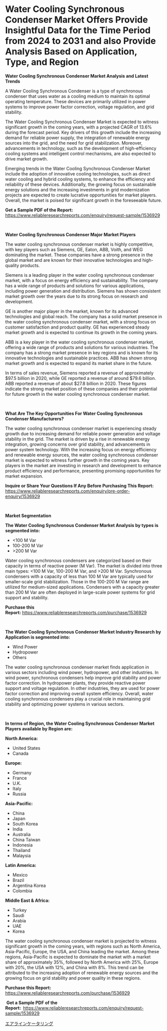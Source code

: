 <p><h1>Water Cooling Synchronous Condenser Market Offers Provide Insightful Data for the Time Period from 2024 to 2031 and also Provide Analysis Based on Application, Type, and Region</h1></p><p><strong>Water Cooling Synchronous Condenser Market Analysis and Latest Trends</strong></p>
<p><p>A Water Cooling Synchronous Condenser is a type of synchronous condenser that uses water as a cooling medium to maintain its optimal operating temperature. These devices are primarily utilized in power systems to improve power factor correction, voltage regulation, and grid stability.</p><p>The Water Cooling Synchronous Condenser Market is expected to witness significant growth in the coming years, with a projected CAGR of 13.6% during the forecast period. Key drivers of this growth include the increasing demand for reliable power supply, the integration of renewable energy sources into the grid, and the need for grid stabilization. Moreover, advancements in technology, such as the development of high-efficiency cooling systems and intelligent control mechanisms, are also expected to drive market growth.</p><p>Emerging trends in the Water Cooling Synchronous Condenser Market include the adoption of innovative cooling technologies, such as direct water cooling and hybrid cooling systems, to enhance the efficiency and reliability of these devices. Additionally, the growing focus on sustainable energy solutions and the increasing investments in grid modernization projects are expected to create lucrative opportunities for market players. Overall, the market is poised for significant growth in the foreseeable future.</p></p>
<p><strong>Get a Sample PDF of the Report:&nbsp;</strong> <a href="https://www.reliableresearchreports.com/enquiry/request-sample/1536929">https://www.reliableresearchreports.com/enquiry/request-sample/1536929</a></p>
<p>&nbsp;</p>
<p><strong>Water Cooling Synchronous Condenser Major Market Players</strong></p>
<p><p>The water cooling synchronous condenser market is highly competitive, with key players such as Siemens, GE, Eaton, ABB, Voith, and WEG dominating the market. These companies have a strong presence in the global market and are known for their innovative technologies and high-quality products.</p><p>Siemens is a leading player in the water cooling synchronous condenser market, with a focus on energy efficiency and sustainability. The company has a wide range of products and solutions for various applications, including power generation and distribution. Siemens has shown consistent market growth over the years due to its strong focus on research and development.</p><p>GE is another major player in the market, known for its advanced technologies and global reach. The company has a solid market presence in the water cooling synchronous condenser market, with a strong focus on customer satisfaction and product quality. GE has experienced steady market growth and is expected to continue its growth in the coming years.</p><p>ABB is a key player in the water cooling synchronous condenser market, offering a wide range of products and solutions for various industries. The company has a strong market presence in key regions and is known for its innovative technologies and sustainable practices. ABB has shown strong market growth and is expected to expand its market share in the future.</p><p>In terms of sales revenue, Siemens reported a revenue of approximately $97.5 billion in 2020, while GE reported a revenue of around $79.6 billion. ABB reported a revenue of about $27.8 billion in 2020. These figures indicate the strong market position of these companies and their potential for future growth in the water cooling synchronous condenser market.</p></p>
<p>&nbsp;</p>
<p><strong>What Are The Key Opportunities For Water Cooling Synchronous Condenser Manufacturers?</strong></p>
<p><p>The water cooling synchronous condenser market is experiencing steady growth due to increasing demand for reliable power generation and voltage stability in the grid. The market is driven by a rise in renewable energy integration, growing concerns over grid stability, and advancements in power system technology. With the increasing focus on energy efficiency and renewable energy sources, the water cooling synchronous condenser market is expected to witness further growth in the coming years. Key players in the market are investing in research and development to enhance product efficiency and performance, presenting promising opportunities for market expansion.</p></p>
<p><strong>Inquire or Share Your Questions If Any Before Purchasing This Report:</strong> <a href="https://www.reliableresearchreports.com/enquiry/pre-order-enquiry/1536929">https://www.reliableresearchreports.com/enquiry/pre-order-enquiry/1536929</a></p>
<p>&nbsp;</p>
<p><strong>Market Segmentation</strong></p>
<p><strong>The Water Cooling Synchronous Condenser Market Analysis by types is segmented into:</strong></p>
<p><ul><li><100 M Var</li><li>100-200 M Var</li><li>>200 M Var</li></ul></p>
<p><p>Water cooling synchronous condensers are categorized based on their capacity in terms of reactive power (M Var). The market is divided into three main types: <100 M Var, 100-200 M Var, and >200 M Var. Synchronous condensers with a capacity of less than 100 M Var are typically used for smaller-scale grid stabilization. Those in the 100-200 M Var range are utilized for medium-sized applications. Condensers with a capacity greater than 200 M Var are often deployed in large-scale power systems for grid support and stability.</p></p>
<p><strong>Purchase this Report:&nbsp;</strong><a href="https://www.reliableresearchreports.com/purchase/1536929">https://www.reliableresearchreports.com/purchase/1536929</a></p>
<p>&nbsp;</p>
<p><strong>The Water Cooling Synchronous Condenser Market Industry Research by Application is segmented into:</strong></p>
<p><ul><li>Wind Power</li><li>Hydropower</li><li>Others</li></ul></p>
<p><p>The water cooling synchronous condenser market finds application in various sectors including wind power, hydropower, and other industries. In wind power, synchronous condensers help improve grid stability and power factor correction. In hydropower plants, they provide reactive power support and voltage regulation. In other industries, they are used for power factor correction and improving overall system efficiency. Overall, water cooling synchronous condensers play a crucial role in maintaining grid stability and optimizing power systems in various sectors.</p></p>
<p>&nbsp;</p>
<p><strong>In terms of Region, the Water Cooling Synchronous Condenser Market Players available by Region are:</strong></p>
<p>
    <p> <strong> North America: </strong>
        <ul>
            <li>United States</li>
            <li>Canada</li>
        </ul>
        </p> 
    <p> <strong> Europe: </strong>
        <ul>
            <li>Germany</li>
            <li>France</li>
            <li>U.K.</li>
            <li>Italy</li>
            <li>Russia</li>
        </ul>
        </p> 
    <p> <strong> Asia-Pacific: </strong>
        <ul>
            <li>China</li>
            <li>Japan</li>
            <li>South Korea</li>
            <li>India</li>
            <li>Australia</li>
            <li>China Taiwan</li>
            <li>Indonesia</li>
            <li>Thailand</li>
            <li>Malaysia</li>
        </ul>
        </p> 
    <p> <strong> Latin America: </strong>
        <ul>
            <li>Mexico</li>
            <li>Brazil</li>
            <li>Argentina Korea</li>
            <li>Colombia</li>
        </ul>
        </p> 
    <p> <strong> Middle East & Africa: </strong>
        <ul>
            <li>Turkey</li>
            <li>Saudi</li>
            <li>Arabia</li>
            <li>UAE</li>
            <li>Korea</li>
        </ul>
    </p>
    </p>
<p><p>The water cooling synchronous condenser market is projected to witness significant growth in the coming years, with regions such as North America, Asia-Pacific, Europe, the USA, and China leading the market. Among these regions, Asia-Pacific is expected to dominate the market with a market share of approximately 35%, followed by North America with 25%, Europe with 20%, the USA with 12%, and China with 8%. This trend can be attributed to the increasing adoption of renewable energy sources and the growing focus on grid stability and power quality in these regions.</p></p>
<p><strong>Purchase this Report: </strong><a href="https://www.reliableresearchreports.com/purchase/1536929">https://www.reliableresearchreports.com/purchase/1536929</a></p>
<p>&nbsp;<strong>Get a Sample PDF of the Report:&nbsp;&nbsp;</strong><a href="https://www.reliableresearchreports.com/enquiry/request-sample/1536929">https://www.reliableresearchreports.com/enquiry/request-sample/1536929</a></p>
<p><strong></strong></p>
<p><p><a href="https://github.com/dandier2003/Market-Research-Report-List-1/blob/main/723452713071.md">エアラインケータリング</a></p></p>